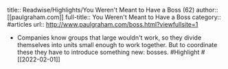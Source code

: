 title:: Readwise/Highlights/You Weren't Meant to Have a Boss (62)
author:: [[paulgraham.com]]
full-title:: You Weren't Meant to Have a Boss
category:: #articles
url:: http://www.paulgraham.com/boss.html?viewfullsite=1

- Companies know groups that large wouldn't work, so they divide
  themselves into units small enough to work together.  But to
  coordinate these they have to introduce something new: bosses. #Highlight #[[2022-02-01]]